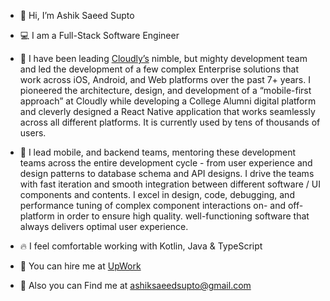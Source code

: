 - 👋 Hi, I’m Ashik Saeed Supto

- 💻 I am a Full-Stack Software Engineer

- 🐡 I have been leading [Cloudly’s](https://cloudly.io/) nimble, but mighty development team and led the development of a few complex Enterprise solutions that work across iOS, Android, and Web platforms over the past 7+ years. I pioneered the architecture, design, and development of a “mobile-first approach” at Cloudly while developing a College Alumni digital platform and cleverly designed a React Native application that works seamlessly across all different platforms. It is currently used by tens of thousands of users.

- 🌿 I lead mobile, and backend teams, mentoring these development teams across the entire development cycle - from user experience and design patterns to database schema and API designs. I drive the teams with fast iteration and smooth integration between different software / UI components and contents. I excel in design, code, debugging, and performance tuning of complex component interactions on- and off-platform in order to ensure high quality. well-functioning software that always delivers optimal user experience.

- 🔥 I feel comfortable working with Kotlin, Java & TypeScript

- 💼 You can hire me at [UpWork](https://www.upwork.com/freelancers/~01bb1dff40a565a344)

- 📧 Also you can Find me at ashiksaeedsupto@gmail.com
<!---
supto09/supto09 is a ✨ special ✨ repository because its `README.md` (this file) appears on your GitHub profile.
You can click the Preview link to take a look at your changes.
--->
